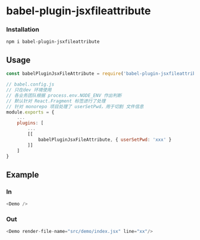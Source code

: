 # babel-plugin-jsxfileattribute

### Installation

`npm i babel-plugin-jsxfileattribute`

## Usage

```javascript
const babelPluginJsxFileAttribute = require('babel-plugin-jsxfileattribute');

// babel.config.js
// 只在dev 环境使用
// 各业务团队根据 process.env.NODE_ENV 作出判断
// 默认针对 React.Fragment 标签进行了处理
// 针对 monorepo 项目处理了 userSetPwd，用于切割 文件信息
module.exports = {
    ...
    plugins: [
        ...
        [[
            babelPluginJsxFileAttribute, { userSetPwd: 'xxx' }
        ]]
    ]
}
```

## Example

### In

```javascript
<Demo />
```

### Out
```javascript
<Demo render-file-name="src/demo/index.jsx" line="xx"/>
```